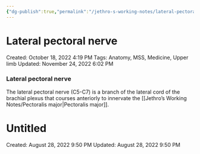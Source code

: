 ```yaml
---
{"dg-publish":true,"permalink":"/jethro-s-working-notes/lateral-pectoral-nerve/","dgPassFrontmatter":true}
---
```



# Lateral pectoral nerve

Created: October 18, 2022 4:19 PM
Tags: Anatomy, MSS, Medicine, Upper limb
Updated: November 24, 2022 6:02 PM

### ********************Lateral pectoral nerve********************

The lateral pectoral nerve (C5-C7) is a branch of the lateral cord of the brachial plexus that courses anteriorly to innervate the [[Jethro’s Working Notes/Pectoralis major\|Pectoralis major]].


<div class="transclusion internal-embed is-loaded"><div class="markdown-embed">





# Untitled

Created: August 28, 2022 9:50 PM
Updated: August 28, 2022 9:50 PM

</div></div>
